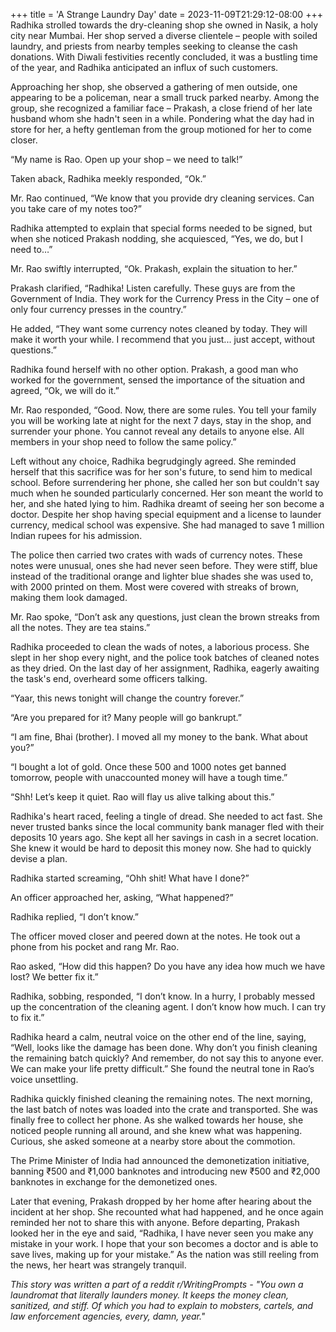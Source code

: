 +++
title = 'A Strange Laundry Day'
date = 2023-11-09T21:29:12-08:00
+++
Radhika strolled towards the dry-cleaning shop she owned in Nasik, a holy city near Mumbai. Her shop served a diverse clientele – people with soiled laundry, and priests from nearby temples seeking to cleanse the cash donations. With Diwali festivities recently concluded, it was a bustling time of the year, and Radhika anticipated an influx of such customers.

Approaching her shop, she observed a gathering of men outside, one appearing to be a policeman, near a small truck parked nearby. Among the group, she recognized a familiar face – Prakash, a close friend of her late husband whom she hadn't seen in a while. Pondering what the day had in store for her, a hefty gentleman from the group motioned for her to come closer.

“My name is <bleep> Rao. Open up your shop – we need to talk!”

Taken aback, Radhika meekly responded, “Ok.”

Mr. Rao continued, “We know that you provide dry cleaning services. Can you take care of my notes too?”

Radhika attempted to explain that special forms needed to be signed, but when she noticed Prakash nodding, she acquiesced, “Yes, we do, but I need to…”

Mr. Rao swiftly interrupted, “Ok. Prakash, explain the situation to her.”

Prakash clarified, “Radhika! Listen carefully. These guys are from the Government of India. They work for the Currency Press in the City – one of only four currency presses in the country.”

He added, “They want some currency notes cleaned by today. They will make it worth your while. I recommend that you just... just accept, without questions.”

Radhika found herself with no other option. Prakash, a good man who worked for the government, sensed the importance of the situation and agreed, “Ok, we will do it.”

Mr. Rao responded, “Good. Now, there are some rules. You tell your family you will be working late at night for the next 7 days, stay in the shop, and surrender your phone. You cannot reveal any details to anyone else. All members in your shop need to follow the same policy.”

Left without any choice, Radhika begrudgingly agreed. She reminded herself that this sacrifice was for her son's future, to send him to medical school. Before surrendering her phone, she called her son but couldn't say much when he sounded particularly concerned. Her son meant the world to her, and she hated lying to him. Radhika dreamt of seeing her son become a doctor. Despite her shop having special equipment and a license to launder currency, medical school was expensive. She had managed to save 1 million Indian rupees for his admission.

The police then carried two crates with wads of currency notes. These notes were unusual, ones she had never seen before. They were stiff, blue instead of the traditional orange and lighter blue shades she was used to, with 2000 printed on them. Most were covered with streaks of brown, making them look damaged.

Mr. Rao spoke, “Don’t ask any questions, just clean the brown streaks from all the notes. They are tea stains.”

Radhika proceeded to clean the wads of notes, a laborious process. She slept in her shop every night, and the police took batches of cleaned notes as they dried. On the last day of her assignment, Radhika, eagerly awaiting the task's end, overheard some officers talking.

“Yaar, this news tonight will change the country forever.”

“Are you prepared for it? Many people will go bankrupt.”

“I am fine, Bhai (brother). I moved all my money to the bank. What about you?”

“I bought a lot of gold. Once these 500 and 1000 notes get banned tomorrow, people with unaccounted money will have a tough time.”

“Shh! Let’s keep it quiet. Rao will flay us alive talking about this.”

Radhika's heart raced, feeling a tingle of dread. She needed to act fast. She never trusted banks since the local community bank manager fled with their deposits 10 years ago. She kept all her savings in cash in a secret location. She knew it would be hard to deposit this money now. She had to quickly devise a plan.

Radhika started screaming, “Ohh shit! What have I done?”

An officer approached her, asking, “What happened?”

Radhika replied, “I don’t know.”

The officer moved closer and peered down at the notes. He took out a phone from his pocket and rang Mr. Rao.

Rao asked, “How did this happen? Do you have any idea how much we have lost? We better fix it.”

Radhika, sobbing, responded, “I don’t know. In a hurry, I probably messed up the concentration of the cleaning agent. I don’t know how much. I can try to fix it.”

Radhika heard a calm, neutral voice on the other end of the line, saying, “Well, looks like the damage has been done. Why don’t you finish cleaning the remaining batch quickly? And remember, do not say this to anyone ever. We can make your life pretty difficult.” She found the neutral tone in Rao’s voice unsettling.

Radhika quickly finished cleaning the remaining notes. The next morning, the last batch of notes was loaded into the crate and transported. She was finally free to collect her phone. As she walked towards her house, she noticed people running all around, and she knew what was happening. Curious, she asked someone at a nearby store about the commotion.

The Prime Minister of India had announced the demonetization initiative, banning ₹500 and ₹1,000 banknotes and introducing new ₹500 and ₹2,000 banknotes in exchange for the demonetized ones.

Later that evening, Prakash dropped by her home after hearing about the incident at her shop. She recounted what had happened, and he once again reminded her not to share this with anyone. Before departing, Prakash looked her in the eye and said, “Radhika, I have never seen you make any mistake in your work. I hope that your son becomes a doctor and is able to save lives, making up for your mistake.” As the nation was still reeling from the news, her heart was strangely tranquil.

_This story was written a part of a reddit r/WritingPrompts - "You own a laundromat that literally launders money. It keeps the money clean, sanitized, and stiff. Of which you had to explain to mobsters, cartels, and law enforcement agencies, every, damn, year."_
